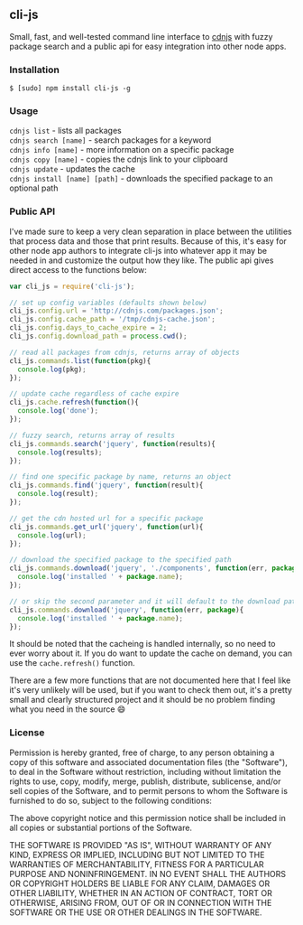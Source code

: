 cli-js
------

Small, fast, and well-tested command line interface to [cdnjs](http://cdnjs.com/) with fuzzy package search and a public api for easy integration into other node apps.

### Installation

`$ [sudo] npm install cli-js -g`

### Usage

`cdnjs list` - lists all packages    
`cdnjs search [name]` - search packages for a keyword    
`cdnjs info [name]` - more information on a specific package    
`cdnjs copy [name]` - copies the cdnjs link to your clipboard    
`cdnjs update` - updates the cache    
`cdnjs install [name] [path]` - downloads the specified package to an optional path

### Public API

I've made sure to keep a very clean separation in place between the utilities that process data and those that print results. Because of this, it's easy for other node app authors to integrate cli-js into whatever app it may be needed in and customize the output how they like. The public api gives direct access to the functions below:

```js
var cli_js = require('cli-js');

// set up config variables (defaults shown below)
cli_js.config.url = 'http://cdnjs.com/packages.json';
cli_js.config.cache_path = '/tmp/cdnjs-cache.json';
cli_js.config.days_to_cache_expire = 2;
cli_js.config.download_path = process.cwd();

// read all packages from cdnjs, returns array of objects
cli_js.commands.list(function(pkg){
  console.log(pkg);
});

// update cache regardless of cache expire
cli_js.cache.refresh(function(){
  console.log('done');
});

// fuzzy search, returns array of results
cli_js.commands.search('jquery', function(results){
  console.log(results);
});

// find one specific package by name, returns an object
cli_js.commands.find('jquery', function(result){
  console.log(result);
});

// get the cdn hosted url for a specific package
cli_js.commands.get_url('jquery', function(url){
  console.log(url);
});

// download the specified package to the specified path
cli_js.commands.download('jquery', './components', function(err, package){
  console.log('installed ' + package.name);
});

// or skip the second parameter and it will default to the download path
cli_js.commands.download('jquery', function(err, package){
  console.log('installed ' + package.name);
});

```

It should be noted that the cacheing is handled internally, so no need to ever worry about it. If you do want to update the cache on demand, you can use the `cache.refresh()` function.

There are a few more functions that are not documented here that I feel like it's very unlikely will be used, but if you want to check them out, it's a pretty small and clearly structured project and it should be no problem finding what you need in the source :smile:

### License

Permission is hereby granted, free of charge, to any person obtaining a copy of this software and associated documentation files (the "Software"), to deal in the Software without restriction, including without limitation the rights to use, copy, modify, merge, publish, distribute, sublicense, and/or sell copies of the Software, and to permit persons to whom the Software is furnished to do so, subject to the following conditions:

The above copyright notice and this permission notice shall be included in all copies or substantial portions of the Software.

THE SOFTWARE IS PROVIDED "AS IS", WITHOUT WARRANTY OF ANY KIND, EXPRESS OR IMPLIED, INCLUDING BUT NOT LIMITED TO THE WARRANTIES OF MERCHANTABILITY, FITNESS FOR A PARTICULAR PURPOSE AND NONINFRINGEMENT. IN NO EVENT SHALL THE AUTHORS OR COPYRIGHT HOLDERS BE LIABLE FOR ANY CLAIM, DAMAGES OR OTHER LIABILITY, WHETHER IN AN ACTION OF CONTRACT, TORT OR OTHERWISE, ARISING FROM, OUT OF OR IN CONNECTION WITH THE SOFTWARE OR THE USE OR OTHER DEALINGS IN THE SOFTWARE.
